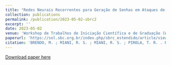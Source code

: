 ```yaml
---
title: "Redes Neurais Recorrentes para Geração de Senhas em Ataques de Força Bruta Baseado em Dicionário"
collection: publications
permalink: /publication/2023-05-02-sbrc2
excerpt: ''
date: 2023-05-02
venue: 'Workshop de Trabalhos de Iniciação Científica e de Graduação (WTG - SBRC 2023)'
paperurl: 'https://sol.sbc.org.br/index.php/sbrc_estendido/article/view/24646'
citation: 'BRENDO, M. ; MIANI, R. S. ; MIANI, R. S. ; PIROLA, T. R. . Redes Neurais Recorrentes para Geração de Senhas em Ataques de Força Bruta Baseado em Dicionário. In: Workshop de Trabalhos de Iniciação Científica e de Graduação (WTG - SBRC), 2023, Brasília. VI Workshop de Trabalhos de Iniciação Científica e de Graduação (WTG - SBRC 2023), 2023. v. 1.'
---
```


[Download paper here](https://sol.sbc.org.br/index.php/sbrc_estendido/article/view/24646)